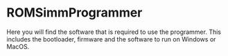 # ROMSimmProgrammer

Here you will find the software that is required to use the programmer. This includes the bootloader, firmware and the software to run on Windows or MacOS.
